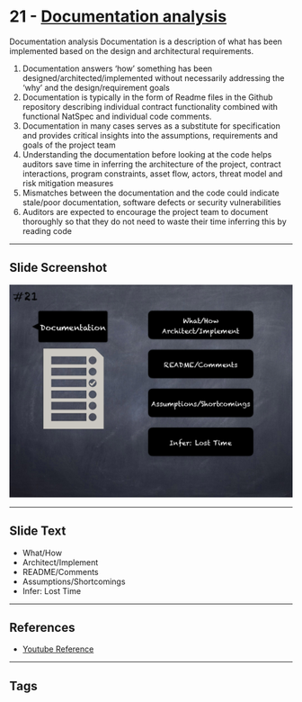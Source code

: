 
# 21 - [Documentation analysis](./Documentation%20analysis.md)

Documentation analysis Documentation is a description of what has been implemented based on the design and architectural requirements.

1.  Documentation answers ‘how’ something has been designed/architected/implemented without necessarily addressing the ‘why’ and the design/requirement goals
2.  Documentation is typically in the form of Readme files in the Github repository describing individual contract functionality combined with functional NatSpec and individual code comments.
3.  Documentation in many cases serves as a substitute for specification and provides critical insights into the assumptions, requirements and goals of the project team
4.  Understanding the documentation before looking at the code helps auditors save time in inferring the architecture of the project, contract interactions, program constraints, asset flow, actors, threat model and risk mitigation measures
5.  Mismatches between the documentation and the code could indicate stale/poor documentation, software defects or security vulnerabilities
6.  Auditors are expected to encourage the project team to document thoroughly so that they do not need to waste their time inferring this by reading code


___
## Slide Screenshot
![021.png](../../images/6.Audit%20Techniques%20and%20Tools%20101/021.png)
___
## Slide Text
- What/How
- Architect/Implement
- README/Comments
- Assumptions/Shortcomings
- Infer: Lost Time
___
## References
- [Youtube Reference](https://youtu.be/QstpNY1IuqM?t=1)
___
## Tags
